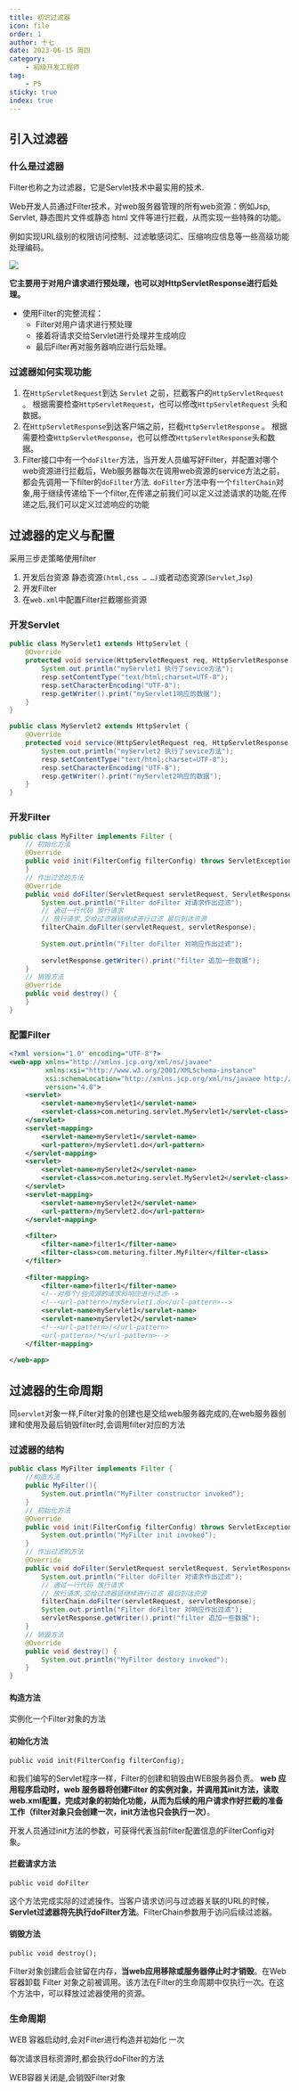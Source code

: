 ```yaml
---
title: 初识过滤器
icon: file
order: 1
author: 十七
date: 2023-06-15 周四
category:
	- 初级开发工程师
tag:
	- P5
sticky: true
index: true
---
```



## 引入过滤器

### 什么是过滤器

Filter也称之为过滤器，它是Servlet技术中最实用的技术.

Web开发人员通过Filter技术，对web服务器管理的所有web资源：例如Jsp, Servlet, 静态图片文件或静态 html 文件等进行拦截，从而实现一些特殊的功能。

例如实现URL级别的权限访问控制、过滤敏感词汇、压缩响应信息等一些高级功能 处理编码。

![](./assets/Pasted_image_20230405124141.png)

**它主要用于对用户请求进行预处理，也可以对HttpServletResponse进行后处理。** 

- 使用Filter的完整流程：
	- Filter对用户请求进行预处理
	- 接着将请求交给Servlet进行处理并生成响应
	- 最后Filter再对服务器响应进行后处理。

### 过滤器如何实现功能

1. 在`HttpServletRequest`到达 `Servlet` 之前，拦截客户的`HttpServletRequest` 。
   根据需要检查`HttpServletRequest`，也可以修改`HttpServletRequest` 头和数据。
2. 在`HttpServletResponse`到达客户端之前，拦截`HttpServletResponse` 。
   根据需要检查`HttpServletResponse`，也可以修改`HttpServletResponse`头和数据。
3. Filter接口中有一个`doFilter`方法，当开发人员编写好Filter，并配置对哪个web资源进行拦截后，Web服务器每次在调用web资源的service方法之前，都会先调用一下filter的`doFilter`方法.
   `doFilter`方法中有一个`filterChain`对象,用于继续传递给下一个filter,在传递之前我们可以定义过滤请求的功能,在传递之后,我们可以定义过滤响应的功能 

## 过滤器的定义与配置

采用三步走策略使用filter

1. 开发后台资源 静态资源`(html,css … …)`或者动态资源(`Servlet`,`Jsp`)
2. 开发Filter
3. 在`web.xml`中配置Filter拦截哪些资源

### 开发Servlet

```Java
public class MyServlet1 extends HttpServlet {
    @Override
    protected void service(HttpServletRequest req, HttpServletResponse resp) throws ServletException, IOException {
        System.out.println("myServlet1 执行了sevice方法");
        resp.setContentType("text/html;charset=UTF-8");
        resp.setCharacterEncoding("UTF-8");
        resp.getWriter().print("myServlet1响应的数据");
    }
}

```

```Java
public class MyServlet2 extends HttpServlet {
    @Override
    protected void service(HttpServletRequest req, HttpServletResponse resp) throws ServletException, IOException {
        System.out.println("myServlet2 执行了sevice方法");
        resp.setContentType("text/html;charset=UTF-8");
        resp.setCharacterEncoding("UTF-8");
        resp.getWriter().print("myServlet2响应的数据");
    }
}
```

### 开发Filter

```Java
public class MyFilter implements Filter {
    // 初始化方法
    @Override
    public void init(FilterConfig filterConfig) throws ServletException {
    }
    // 作出过滤的方法
    @Override
    public void doFilter(ServletRequest servletRequest, ServletResponse servletResponse, FilterChain filterChain) throws IOException, ServletException {
        System.out.println("Filter doFilter 对请求作出过滤");
        // 通过一行代码 放行请求
        // 放行请求,交给过滤器链继续进行过滤 最后到达资源
        filterChain.doFilter(servletRequest, servletResponse);
        
        System.out.println("Filter doFilter 对响应作出过滤");
        
        servletResponse.getWriter().print("filter 追加一些数据");
    }
    // 销毁方法
    @Override
    public void destroy() {
    }
}
```

### 配置Filter

```XML
<?xml version="1.0" encoding="UTF-8"?>
<web-app xmlns="http://xmlns.jcp.org/xml/ns/javaee"
         xmlns:xsi="http://www.w3.org/2001/XMLSchema-instance"
         xsi:schemaLocation="http://xmlns.jcp.org/xml/ns/javaee http://xmlns.jcp.org/xml/ns/javaee/web-app_4_0.xsd"
         version="4.0">
    <servlet>
        <servlet-name>myServlet1</servlet-name>
        <servlet-class>com.meturing.servlet.MyServlet1</servlet-class>
    </servlet>
    <servlet-mapping>
        <servlet-name>myServlet1</servlet-name>
        <url-pattern>/myServlet1.do</url-pattern>
    </servlet-mapping>
    <servlet>
        <servlet-name>myServlet2</servlet-name>
        <servlet-class>com.meturing.servlet.MyServlet2</servlet-class>
    </servlet>
    <servlet-mapping>
        <servlet-name>myServlet2</servlet-name>
        <url-pattern>/myServlet2.do</url-pattern>
    </servlet-mapping>
    
    <filter>
        <filter-name>filter1</filter-name>
        <filter-class>com.meturing.filter.MyFilter</filter-class>
    </filter>
    
    <filter-mapping>
        <filter-name>filter1</filter-name>
        <!--对那个/些资源的请求和响应进行过滤-->
        <!--<url-pattern>/myServlet1.do</url-pattern>-->
        <servlet-name>myServlet1</servlet-name>
        <servlet-name>myServlet2</servlet-name>
        <!--<url-pattern>/</url-pattern>
        <url-pattern>/*</url-pattern>-->
    </filter-mapping>
    
</web-app>
```


## 过滤器的生命周期

同`servlet`对象一样,Filter对象的创建也是交给web服务器完成的,在web服务器创建和使用及最后销毁filter时,会调用filter对应的方法

### 过滤器的结构

``` Java
public class MyFilter implements Filter {
	//构造方法
    public MyFilter(){
        System.out.println("MyFilter constructor invoked");
    }
    // 初始化方法
    @Override
    public void init(FilterConfig filterConfig) throws ServletException {
        System.out.println("MyFilter init invoked");
    }
    // 作出过滤的方法
    @Override
    public void doFilter(ServletRequest servletRequest, ServletResponse servletResponse, FilterChain filterChain) throws IOException, ServletException {
        System.out.println("Filter doFilter 对请求作出过滤");
        // 通过一行代码 放行请求
        // 放行请求,交给过滤器链继续进行过滤 最后到达资源
        filterChain.doFilter(servletRequest, servletResponse);
        System.out.println("Filter doFilter 对响应作出过滤");
        servletResponse.getWriter().print("filter 追加一些数据");
    }
    // 销毁方法
    @Override
    public void destroy() {
        System.out.println("MyFilter destory invoked");
    }
}

```

#### 构造方法

实例化一个Filter对象的方法

#### 初始化方法

`public void init(FilterConfig filterConfig);`

和我们编写的Servlet程序一样，Filter的创建和销毁由WEB服务器负责。 **web 应用程序启动时，web 服务器将创建Filter 的实例对象，并调用其init方法，读取web.xml配置，完成对象的初始化功能，从而为后续的用户请求作好拦截的准备工作（filter对象只会创建一次，init方法也只会执行一次）**。

开发人员通过init方法的参数，可获得代表当前filter配置信息的FilterConfig对象。

#### 拦截请求方法

`public void doFilter`

这个方法完成实际的过滤操作。当客户请求访问与过滤器关联的URL的时候，**Servlet过滤器将先执行doFilter方法**。FilterChain参数用于访问后续过滤器。

#### 销毁方法

`public void destroy();`

Filter对象创建后会驻留在内存，**当web应用移除或服务器停止时才销毁**。在Web容器卸载 Filter 对象之前被调用。该方法在Filter的生命周期中仅执行一次。在这个方法中，可以释放过滤器使用的资源。

### 生命周期

WEB 容器启动时,会对Filter进行构造并初始化 一次

每次请求目标资源时,都会执行doFilter的方法

WEB容器关闭是,会销毁Filter对象